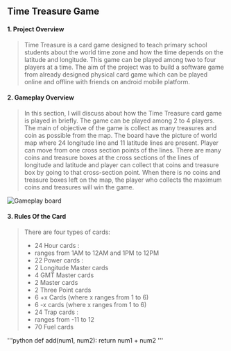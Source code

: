 ## Time Treasure Game
#### 1. Project Overview ####
>Time Treasure is a card game designed to teach primary school students about the world time zone and how the time depends on the latitude and longitude. This game can be played among two to four players at a time. The aim of the project was to build a software game from already designed physical card game which can be played online and offline with friends on android mobile platform.

#### 2. Gameplay Overview ####
>In this section, I will discuss about how the Time Treasure card game is played in briefly.
The game can be played among 2 to 4 players. The main of objective of the game is collect as many treasures and coin as possible from the map. The board have the picture of world map where 24 longitude line and 11 latitude lines are present. Player can move from one cross section points of the lines. There are many coins and treasure boxes at the cross sections of the lines of longitude and latitude and player can collect that coins and treasure box by going to that cross-section point. When there is no coins and treasure boxes left on the map, the player who collects the maximum coins and treasures will win the game.

![Gameplay board](https://markdown-here.com/img/icon256.png)

#### 3. Rules Of the Card ####
>There are four types of cards:
>* 24 Hour cards :
>  * ranges from 1AM to 12AM and 1PM to 12PM
>* 22 Power cards :
>  * 2 Longitude Master cards
>  * 4 GMT Master cards
>  * 2 Master cards
>  * 2 Three Point cards
>  * 6 +x Cards (where x ranges from 1 to 6)
>  * 6 -x cards (where x ranges from 1 to 6)
>* 24 Trap cards :
>  * ranges from -11 to 12
>* 70 Fuel cards

'''python
  def add(num1, num2):
    return num1 + num2
'''
